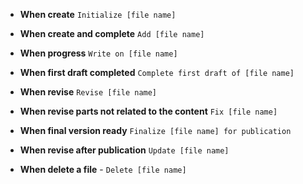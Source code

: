 - **When create**
`Initialize [file name]`

- **When create and complete**
`Add [file name]`

- **When progress**
`Write on [file name]`

- **When first draft completed**
`Complete first draft of [file name]`

- **When revise**
`Revise [file name]`

- **When revise parts not related to the content**
`Fix [file name]`

- **When final version ready**
`Finalize [file name] for publication`

- **When revise after publication**
`Update [file name]`

- **When delete a file** -
`Delete [file name]`